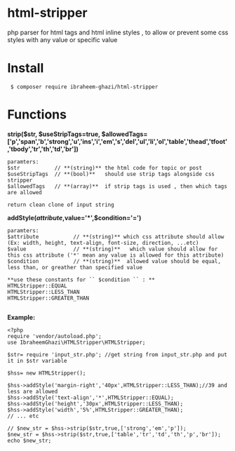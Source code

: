 # html-stripper

php parser for html tags and html inline styles , to allow or prevent some css styles with any value or specific value

Install
========

```
 $ composer require ibraheem-ghazi/html-stripper
```

Functions
=========
**strip($str, $useStripTags=true, $allowedTags= ['p','span','b','strong','u','ins','i','em','s','del','ul','li','ol','table','thead','tfoot','tbody','tr','th','td','br'])**
```
paramters:
$str           // **(string)** the html code for topic or post
$useStripTags  // **(bool)**   should use strip tags alongside css stripper
$allowedTags   // **(array)**  if strip tags is used , then which tags are allowed 

return clean clone of input string
```


**addStyle($attribute,$value='\*',$condition='=')**
```
paramters:
$attribute           // **(string)** which css attribute should allow (Ex: width, height, text-align, font-size, direction, ...etc)
$value      		 // **(string)**   which value should allow for this css attribute ('*' mean any value is allowed for this attribute)
$condition   		 // **(string)**  allowed value should be equal, less than, or greather than specified value 

**use these constants for `` $condition `` : ** 
HTMLStripper::EQUAL
HTMLStripper::LESS_THAN
HTMLStripper::GREATER_THAN


```



**Example:**

```
<?php
require 'vendor/autoload.php';
use IbraheemGhazi\HTMLStripper\HTMLStripper;

$str= require 'input_str.php'; //get string from input_str.php and put it in $str variable

$hss= new HTMLStripper();

$hss->addStyle('margin-right','40px',HTMLStripper::LESS_THAN);//39 and less are allowed
$hss->addStyle('text-align','*',HTMLStripper::EQUAL);
$hss->addStyle('height','30px',HTMLStripper::LESS_THAN);
$hss->addStyle('width','5%',HTMLStripper::GREATER_THAN);
// ... etc

// $new_str = $hss->strip($str,true,['strong','em','p']);
$new_str = $hss->strip($str,true,['table','tr','td','th','p','br']);
echo $new_str;

```